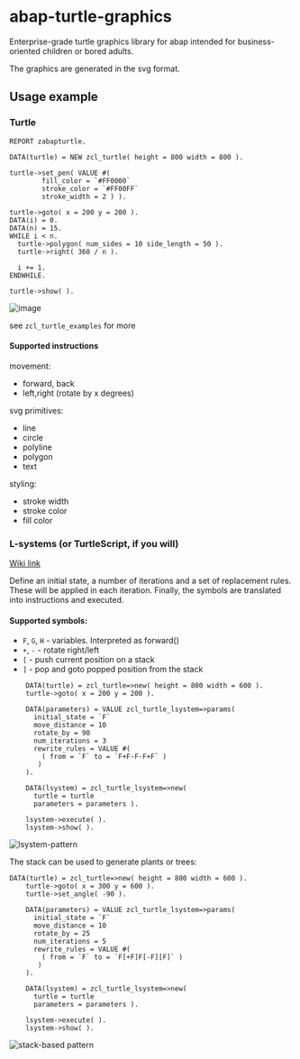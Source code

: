 # abap-turtle-graphics

Enterprise-grade turtle graphics library for abap intended for business-oriented children or bored adults. 

The graphics are generated in the svg format. 

## Usage example

### Turtle

```abap
REPORT zabapturtle.

DATA(turtle) = NEW zcl_turtle( height = 800 width = 800 ).

turtle->set_pen( VALUE #(
        fill_color = `#FF0000`
        stroke_color = `#FF00FF`
        stroke_width = 2 ) ).

turtle->goto( x = 200 y = 200 ).
DATA(i) = 0.
DATA(n) = 15.
WHILE i < n.
  turtle->polygon( num_sides = 10 side_length = 50 ).
  turtle->right( 360 / n ).

  i += 1.
ENDWHILE.

turtle->show( ).
```

![image](https://user-images.githubusercontent.com/5097067/66410268-2003fb00-e9f2-11e9-94a5-fc764b461932.png)

see `zcl_turtle_examples` for more

#### Supported instructions

movement:

- forward, back
- left,right (rotate by x degrees)

svg primitives:

- line
- circle
- polyline
- polygon
- text

styling:

- stroke width
- stroke color
- fill color



### L-systems (or TurtleScript, if you will)

[Wiki link](https://en.wikipedia.org/wiki/L-system)

Define an initial state, a number of iterations and a set of replacement rules. These will be applied in each iteration. Finally, the symbols are translated into instructions and executed.

#### Supported symbols:

- `F`, `G`, `H` - variables. Interpreted as forward()
- `+`, `-` - rotate right/left
- `[` - push current position on a stack
- `]` - pop and goto popped position from the stack

```abap
    DATA(turtle) = zcl_turtle=>new( height = 800 width = 600 ).
    turtle->goto( x = 200 y = 200 ).
    
    DATA(parameters) = VALUE zcl_turtle_lsystem=>params(
      initial_state = `F`
      move_distance = 10
      rotate_by = 90
      num_iterations = 3
      rewrite_rules = VALUE #(
        ( from = `F` to = `F+F-F-F+F` )
       )
    ).

    DATA(lsystem) = zcl_turtle_lsystem=>new(
      turtle = turtle
      parameters = parameters ).

    lsystem->execute( ).
    lsystem->show( ).
```

![lsystem-pattern](https://user-images.githubusercontent.com/5097067/66557433-2b6e3800-eb52-11e9-8ea7-de828b93f6a2.png)

The stack can be used to generate plants or trees:
```abap
DATA(turtle) = zcl_turtle=>new( height = 800 width = 600 ).
    turtle->goto( x = 300 y = 600 ).
    turtle->set_angle( -90 ).

    DATA(parameters) = VALUE zcl_turtle_lsystem=>params(
      initial_state = `F`
      move_distance = 10
      rotate_by = 25
      num_iterations = 5
      rewrite_rules = VALUE #(
        ( from = `F` to = `F[+F]F[-F][F]` )
       )
    ).

    DATA(lsystem) = zcl_turtle_lsystem=>new(
      turtle = turtle
      parameters = parameters ).

    lsystem->execute( ).
    lsystem->show( ).
```

![stack-based pattern](https://user-images.githubusercontent.com/5097067/66562828-c10ec500-eb5c-11e9-8568-34989d2e6365.png)
